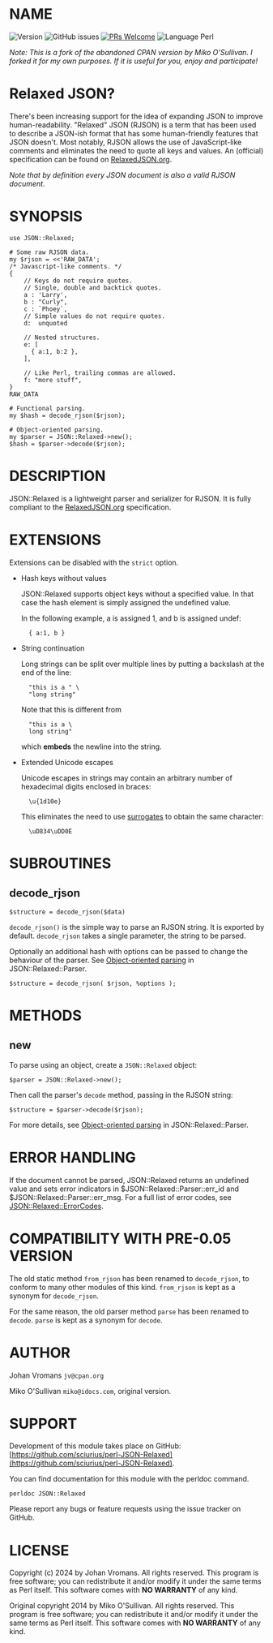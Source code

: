 # NAME

![Version](https://img.shields.io/github/v/release/sciurius/perl-JSON-Relaxed)
![GitHub issues](https://img.shields.io/github/issues/sciurius/perl-JSON-Relaxed)
[![PRs Welcome](https://img.shields.io/badge/PRs-welcome-brightgreen.svg)](http://makeapullrequest.com)
![Language Perl](https://img.shields.io/badge/Language-Perl-blue)

 *Note: This is a fork of the abandoned CPAN version by Miko
O'Sullivan. I forked it for my own purposes. If it is useful for you,
enjoy and participate!*

# Relaxed JSON?

There's been increasing support for the idea of expanding JSON to improve
human-readability.
"Relaxed" JSON (RJSON) is a term that has been used to describe a
JSON-ish format that has some human-friendly features that JSON doesn't.
Most notably, RJSON allows the use of JavaScript-like comments and
eliminates the need to quote all keys and values.
An (official) specification can be found on
[RelaxedJSON.org](https://www.relaxedjson.org).

_Note that by definition every JSON document is also a valid RJSON document._

# SYNOPSIS

    use JSON::Relaxed;

    # Some raw RJSON data.
    my $rjson = <<'RAW_DATA';
    /* Javascript-like comments. */
    {
        // Keys do not require quotes.
        // Single, double and backtick quotes.
        a : 'Larry',
        b : "Curly",
        c : `Phoey`,
        // Simple values do not require quotes.
        d:  unquoted

        // Nested structures.
        e: [
          { a:1, b:2 },
        ],

        // Like Perl, trailing commas are allowed.
        f: "more stuff",
    }
    RAW_DATA

    # Functional parsing.
    my $hash = decode_rjson($rjson);

    # Object-oriented parsing.
    my $parser = JSON::Relaxed->new();
    $hash = $parser->decode($rjson);

# DESCRIPTION

JSON::Relaxed is a lightweight parser and serializer for RJSON.
It is fully compliant to the [RelaxedJSON.org](https://www.relaxedjson.org/specification) specification.

# EXTENSIONS

Extensions can be disabled with the `strict` option.

- Hash keys without values

    JSON::Relaxed supports object keys without a specified value.
    In that case the hash element is simply assigned the undefined value.

    In the following example, a is assigned 1, and b is assigned undef:

        { a:1, b }

- String continuation

    Long strings can be split over multiple lines by putting a backslash
    at the end of the line:

        "this is a " \
        "long string"

    Note that this is different from

        "this is a \
        long string"

    which **embeds** the newline into the string.

- Extended Unicode escapes

    Unicode escapes in strings may contain an arbitrary number of hexadecimal
    digits enclosed in braces:

        \u{1d10e}

    This eliminates the need to use [surrogates](https://unicode.org/faq/utf_bom.html#utf16-2) to obtain the same character:

        \uD834\uDD0E

# SUBROUTINES

## decode\_rjson

    $structure = decode_rjson($data)

`decode_rjson()` is the simple way to parse an RJSON string.
It is exported by default.
`decode_rjson` takes a single parameter, the string to be parsed.

Optionally an additional hash with options can be passed
to change the behaviour of the parser.
See [Object-oriented parsing](https://metacpan.org/pod/JSON::Relaxed#OBJECT-ORIENTED-PARSING)
in JSON::Relaxed::Parser.

    $structure = decode_rjson( $rjson, %options );

# METHODS

## new

To parse using an object, create a `JSON::Relaxed` object:

    $parser = JSON::Relaxed->new();

Then call the parser's `decode` method, passing in the RJSON string:

    $structure = $parser->decode($rjson);

For more details, see [Object-oriented parsing](https://metacpan.org/pod/JSON::Relaxed#OBJECT-ORIENTED-PARSING) in JSON::Relaxed::Parser.

# ERROR HANDLING

If the document cannot be parsed, JSON::Relaxed returns an undefined
value and sets error indicators in $JSON::Relaxed::Parser::err\_id and
$JSON::Relaxed::Parser::err\_msg. For a full list of error codes, see
[JSON::Relaxed::ErrorCodes](https://metacpan.org/pod/JSON::Relaxed::ErrorCodes).

# COMPATIBILITY WITH PRE-0.05 VERSION

The old static method `from_rjson` has been renamed to `decode_rjson`,
to conform to many other modules of this kind.
`from_rjson` is kept as a synonym for `decode_rjson`.

For the same reason, the old parser method `parse` has been renamed to `decode`.
`parse` is kept as a synonym for `decode`.

# AUTHOR

Johan Vromans `jv@cpan.org`

Miko O'Sullivan `miko@idocs.com`, original version.

# SUPPORT

Development of this module takes place on GitHub:
[https://github.com/sciurius/perl-JSON-Relaxed](https://github.com/sciurius/perl-JSON-Relaxed).

You can find documentation for this module with the perldoc command.

    perldoc JSON::Relaxed

Please report any bugs or feature requests using the issue tracker on
GitHub.

# LICENSE

Copyright (c) 2024 by Johan Vromans. All rights reserved. This
program is free software; you can redistribute it and/or modify it
under the same terms as Perl itself. This software comes with **NO
WARRANTY** of any kind.

Original copyright 2014 by Miko O'Sullivan. All rights reserved. This
program is free software; you can redistribute it and/or modify it
under the same terms as Perl itself. This software comes with **NO
WARRANTY** of any kind.
